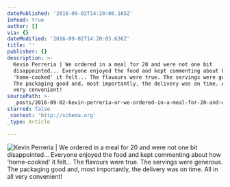 ```yaml
---
datePublished: '2016-09-02T14:20:06.165Z'
inFeed: true
author: []
via: {}
dateModified: '2016-09-02T14:20:05.636Z'
title: ''
publisher: {}
description: >-
  Kevin Perreria | We ordered in a meal for 20 and were not one bit
  disappointed... Everyone enjoyed the food and kept commenting about how
  'home-cooked' it felt... The flavours were true. The servings were generous.
  The packaging good and, most importantly, the delivery was on time. All in all
  very convenient! 
sourcePath: >-
  _posts/2016-09-02-kevin-perreria-or-we-ordered-in-a-meal-for-20-and-were-not-on.md
starred: false
_context: 'http://schema.org'
_type: Article

---
```

![Kevin Perreria | We ordered in a meal for 20 and were not one bit disappointed... Everyone enjoyed the food and kept commenting about how 'home-cooked' it felt... The flavours were true. The servings were generous. The packaging good and, most importantly, the delivery was on time. All in all very convenient! ](https://the-grid-user-content.s3-us-west-2.amazonaws.com/d1268f3d-454d-46b9-a2af-77666e76ee89.jpg)